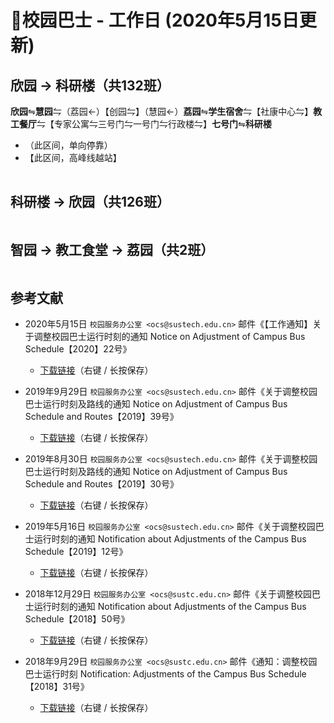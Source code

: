 # 🚌校园巴士 - 工作日 (2020年5月15日更新)

## 欣园 → 科研楼（共132班）

**欣园**⇋**慧园**⇋（荔园←）【创园⇋】（慧园←）**荔园**⇋**学生宿舍**⇋【社康中心⇋】**教工餐厅**⇋【专家公寓⇋三号门⇋一号门⇋行政楼⇋】**七号门**⇋**科研楼**

* （此区间，单向停靠）
* 【此区间，高峰线越站】

<ClientOnly>
<div id="bus-table-hl2rb">
    <table class="dataTable" id="work-bus-hl2rb">
    </table>
</div>
</ClientOnly>

## 科研楼 → 欣园（共126班）

<ClientOnly>
<div id="bus-table-rb2hl">
    <table class="dataTable" id="work-bus-rb2hl">
    </table>
</div>
</ClientOnly>


## 智园 → 教工食堂 → 荔园（共2班）

<ClientOnly>
<div id="bus-table-ip2lh">
    <table class="dataTable" id="work-bus-ip2lh">
    </table>
</div>
</ClientOnly>

## 参考文献

* 2020年5月15日 `校园服务办公室 <ocs@sustech.edu.cn>` 邮件《【工作通知】关于调整校园巴士运行时刻的通知 Notice on Adjustment of Campus Bus Schedule【2020】22号》
    * [下载链接](https://cdn.jsdelivr.net/gh/sustc/sustech-online-ng@master/docs/transport/Campus_Bus_Schedule_2020.pdf)（右键 / 长按保存）

* 2019年9月29日 `校园服务办公室 <ocs@sustech.edu.cn>` 邮件《关于调整校园巴士运行时刻及路线的通知 Notice on Adjustment of Campus Bus Schedule and Routes【2019】39号》
    * [下载链接](https://cdn.jsdelivr.net/gh/sustc/sustech-online-ng@master/docs/transport/Campus_Bus_Schedule_1939.pdf)（右键 / 长按保存）

* 2019年8月30日 `校园服务办公室 <ocs@sustech.edu.cn>` 邮件《关于调整校园巴士运行时刻及路线的通知 Notice on Adjustment of Campus Bus Schedule and Routes【2019】30号》
    * [下载链接](https://cdn.jsdelivr.net/gh/sustc/sustech-online-ng@master/docs/transport/Campus_Bus_Schedule_1930.pdf)（右键 / 长按保存）

* 2019年5月16日 `校园服务办公室 <ocs@sustech.edu.cn>` 邮件《关于调整校园巴士运行时刻的通知 Notification about Adjustments of the Campus Bus Schedule【2019】12号》
    * [下载链接](https://cdn.jsdelivr.net/gh/sustc/sustech-online-ng@master/docs/transport/Campus_Bus_Schedule_1912.pdf)（右键 / 长按保存）

* 2018年12月29日 `校园服务办公室 <ocs@sustc.edu.cn>` 邮件《关于调整校园巴士运行时刻的通知 Notification about Adjustments of the Campus Bus Schedule【2018】50号》
    * [下载链接](https://cdn.jsdelivr.net/gh/sustc/sustech-online-ng@master/docs/transport/Campus_Bus_Schedule_1850.pdf)（右键 / 长按保存）

* 2018年9月29日 `校园服务办公室 <ocs@sustc.edu.cn>` 邮件《通知：调整校园巴士运行时刻 Notification: Adjustments of the Campus Bus Schedule【2018】31号》
    * [下载链接](https://cdn.jsdelivr.net/gh/sustc/sustech-online-ng@master/docs/transport/Campus_Bus_Schedule_1831.pdf)（右键 / 长按保存）

<script>
  export default {
    mounted () {
function getTime(MinBefore) {
    // 获取x分钟前的时间
    var date = new Date();
    date.setMinutes(date.getMinutes() - MinBefore);
    var h = date.getHours();
    var hour = (h < 10) ? "0" + h : h;
    var m = date.getMinutes();
    var min = (m < 10) ? "0" + m : m;
    return hour + ":" + min;
}

function update_bus_status(bus_time_table) {
    var now_20 = getTime(20);
    var now = getTime(0);
    var now_row_index = 0;
    for (var i = 0, len = bus_time_table.length; i < len; i++) {
        if (bus_time_table[i][0] < now_20) {
            bus_time_table[i][2] = "已到达";
            now_row_index = i;
        } else if (bus_time_table[i][0] < now) {
            bus_time_table[i][2] = "在途中";
        } else {
            bus_time_table[i][2] = "未发车";
        }
    }
    return { "row": now_row_index, "now_table": bus_time_table }
}

// 欣园 → 科研楼
var busdata_hl2rb = [
    ['07:00', '', ''],
    ['07:05', '', ''],
    ['07:10', '', ''],
    ['07:15', '高峰', ''],
    ['07:20', '', ''],
    ['07:23', '高峰', ''],
    ['07:26', '高峰', ''],
    ['07:29', '', ''],
    ['07:32', '高峰', ''],
    ['07:36', '高峰', ''],
    ['07:41', '高峰', ''],
    ['07:44', '高峰', ''],
    ['07:47', '高峰', ''],
    ['07:50', '高峰', ''],
    ['07:55', '', ''],
    ['08:00', '', ''],
    ['08:05', '', ''],
    ['08:08', '', ''],
    ['08:10', '', ''],
    ['08:15', '', ''],
    ['08:20', '', ''],
    ['08:23', '', ''],
    ['08:25', '', ''],
    ['08:30', '', ''],
    ['08:35', '', ''],
    ['08:37', '', ''],
    ['08:40', '', ''],
    ['08:45', '', ''],
    ['08:50', '', ''],
    ['08:55', '', ''],
    ['08:57', '', ''],
    ['09:00', '', ''],
    ['09:05', '', ''],
    ['09:15', '', ''],
    ['09:20', '', ''],
    ['09:25', '', ''],
    ['09:30', '', ''],
    ['09:35', '', ''],
    ['09:40', '', ''],
    ['09:43', '高峰', ''],
    ['09:46', '高峰', ''],
    ['09:50', '', ''],
    ['09:53', '高峰', ''],
    ['09:56', '高峰', ''],
    ['10:00', '', ''],
    ['10:10', '', ''],
    ['10:20', '', ''],
    ['10:25', '', ''],
    ['10:30', '', ''],
    ['10:40', '', ''],
    ['10:50', '', ''],
    ['11:00', '', ''],
    ['11:10', '', ''],
    ['11:15', '', ''],
    ['11:30', '', ''],
    ['11:45', '', ''],
    ['11:50', '', ''],
    ['11:55', '', ''],
    ['12:00', '', ''],
    ['12:05', '高峰', ''],
    ['12:10', '', ''],
    ['12:16', '高峰', ''],
    ['12:20', '', ''],
    ['12:23', '高峰', ''],
    ['12:26', '高峰', ''],
    ['12:30', '', ''],
    ['12:35', '高峰', ''],
    ['12:40', '', ''],
    ['12:50', '', ''],
    ['13:00', '', ''],
    ['13:15', '', ''],
    ['13:20', '', ''],
    ['13:25', '高峰', ''],
    ['13:30', '', ''],
    ['13:36', '高峰', ''],
    ['13:40', '高峰', ''],
    ['13:40', '', ''],
    ['13:45', '高峰', ''],
    ['13:50', '', ''],
    ['13:55', '高峰', ''],
    ['14:00', '', ''],
    ['14:15', '', ''],
    ['14:30', '', ''],
    ['14:40', '', ''],
    ['14:50', '', ''],
    ['15:00', '', ''],
    ['15:15', '', ''],
    ['15:30', '', ''],
    ['15:40', '高峰', ''],
    ['15:50', '', ''],
    ['15:53', '高峰', ''],
    ['16:00', '高峰', ''],
    ['16:05', '高峰', ''],
    ['16:10', '', ''],
    ['16:20', '', ''],
    ['16:40', '', ''],
    ['16:50', '', ''],
    ['17:00', '', ''],
    ['17:15', '', ''],
    ['17:20', '', ''],
    ['17:30', '', ''],
    ['17:35', '', ''],
    ['17:40', '', ''],
    ['17:42', '', ''],
    ['17:45', '', ''],
    ['17:50', '', ''],
    ['17:55', '', ''],
    ['18:00', '', ''],
    ['18:05', '', ''],
    ['18:10', '', ''],
    ['18:15', '', ''],
    ['18:20', '', ''],
    ['18:25', '高峰', ''],
    ['18:25', '', ''],
    ['18:30', '', ''],
    ['18:35', '', ''],
    ['18:40', '', ''],
    ['18:45', '', ''],
    ['18:50', '', ''],
    ['19:00', '', ''],
    ['19:10', '', ''],
    ['19:20', '', ''],
    ['19:30', '', ''],
    ['19:45', '', ''],
    ['20:00', '', ''],
    ['20:20', '', ''],
    ['20:30', '', ''],
    ['20:40', '', ''],
    ['21:00', '', ''],
    ['21:20', '', ''],
    ['21:30', '', ''],
    ['21:40', '', ''],
];

// 科研楼 → 欣园
var busdata_rb2hl = [
    ['07:20', '', ''],
    ['07:25', '', ''],
    ['07:30', '', ''],
    ['07:35', '高峰', ''],
    ['07:40', '', ''],
    ['07:43', '高峰', ''],
    ['07:46', '', ''],
    ['07:50', '', ''],
    ['07:55', '高峰', ''],
    ['08:00', '', ''],
    ['08:03', '', ''],
    ['08:06', '', ''],
    ['08:10', '', ''],
    ['08:15', '', ''],
    ['18:19', '', ''],
    ['08:22', '', ''],
    ['08:25', '', ''],
    ['08:28', '', ''],
    ['08:34', '', ''],
    ['08:38', '', ''],
    ['08:42', '', ''],
    ['08:45', '', ''],
    ['08:48', '', ''],
    ['08:52', '', ''],
    ['08:55', '', ''],
    ['08:58', '', ''],
    ['09:02', '', ''],
    ['09:05', '', ''],
    ['09:10', '', ''],
    ['09:15', '', ''],
    ['09:20', '', ''],
    ['09:25', '', ''],
    ['09:30', '', ''],
    ['09:40', '', ''],
    ['09:45', '', ''],
    ['09:50', '', ''],
    ['09:55', '高峰', ''],
    ['09:55', '高峰', ''],
    ['10:00', '高峰', ''],
    ['10:05', '高峰', ''],
    ['10:05', '', ''],
    ['10:10', '', ''],
    ['10:20', '', ''],
    ['10:25', '', ''],
    ['10:30', '', ''],
    ['10:40', '', ''],
    ['10:45', '', ''],
    ['10:50', '', ''],
    ['11:00', '', ''],
    ['11:15', '', ''],
    ['11:30', '', ''],
    ['11:40', '', ''],
    ['11:45', '', ''],
    ['11:50', '', ''],
    ['12:00', '', ''],
    ['12:05', '高峰', ''],
    ['12:10', '', ''],
    ['12:16', '高峰', ''],
    ['12:19', '高峰', ''],
    ['12:20', '', ''],
    ['12:25', '高峰', ''],
    ['12:30', '', ''],
    ['12:36', '高峰', ''],
    ['12:40', '高峰', ''],
    ['12:45', '', ''],
    ['12:50', '高峰', ''],
    ['12:55', '', ''],
    ['13:00', '', ''],
    ['13:15', '', ''],
    ['13:30', '', ''],
    ['13:40', '', ''],
    ['13:45', '高峰', ''],
    ['13:50', '', ''],
    ['13:56', '高峰', ''],
    ['13:59', '高峰', ''],
    ['14:00', '', ''],
    ['14:10', '', ''],
    ['14:15', '高峰', ''],
    ['14:20', '', ''],
    ['14:30', '', ''],
    ['14:40', '', ''],
    ['14:50', '', ''],
    ['15:00', '', ''],
    ['15:10', '', ''],
    ['15:20', '', ''],
    ['15:40', '', ''],
    ['15:50', '高峰', ''],
    ['16:00', '', ''],
    ['16:06', '高峰', ''],
    ['16:10', '高峰', ''],
    ['16:20', '', ''],
    ['16:30', '', ''],
    ['16:45', '', ''],
    ['17:00', '', ''],
    ['17:10', '', ''],
    ['17:20', '', ''],
    ['17:30', '', ''],
    ['17:40', '', ''],
    ['17:50', '', ''],
    ['18:00', '', ''],
    ['18:06', '高峰', ''],
    ['18:10', '', ''],
    ['18:16', '高峰', ''],
    ['18:20', '高峰', ''],
    ['18:20', '', ''],
    ['18:25', '高峰', ''],
    ['18:30', '', ''],
    ['18:40', '', ''],
    ['18:45', '高峰', ''],
    ['18:50', '', ''],
    ['19:00', '', ''],
    ['19:20', '', ''],
    ['19:40', '', ''],
    ['19:50', '', ''],
    ['20:00', '', ''],
    ['20:20', '', ''],
    ['20:40', '', ''],
    ['20:55', '高峰', ''],
    ['21:00', '', ''],
    ['21:03', '高峰', ''],
    ['21:20', '', ''],
    ['21:58', '高峰', ''],
    ['22:00', '高峰', ''],
    ['22:00', '', ''],
    ['22:10', '高峰', ''],
    ['22:30', '', '']
];

// 智园 → 教工食堂
var busdata_ip2lh = [
    ["11:50", "", ""],
    ["17:45", "", ""],
];


function build_all_table() {
    if ($.fn.DataTable.isDataTable('#hl2rb')) {
        return;
    }

    var dtb_config = {
        scrollY: 300,
        paging: false,
        searching: false,
        bFilter: false,
        info: false,
        columns: [
            { title: "发车时间" },
            { title: "平时/高峰", "orderable": false },
            { title: "状态", "orderable": false },
        ],
        rowCallback: function (row, data, index) {
            if (data[2] == "已到达") {
                $('td', row).css('background-color', '#003f43'); // SUSTech dark green
                $('td', row).css('color', '#FFFFFF');
            }
            else if (data[2] == "在途中") {
                $('td', row).css('background-color', '#ed6c00'); // SUSTech orange
                $('td', row).each(function () {
                    $(this).html('<b>' + $(this).text() + '</b>');
                });
            }
        }
    }

    // high land - research building
    var tmp = update_bus_status(busdata_hl2rb);
    busdata_hl2rb = tmp.now_table;
    var now_bus_row_hl2rb = tmp.row;
    var ins_table_hl2rb = $('#work-bus-hl2rb').DataTable($.extend(true, { data: busdata_hl2rb }, dtb_config));
    var now_bus_offset = $(ins_table_hl2rb.row(Math.min(now_bus_row_hl2rb, busdata_hl2rb.length)).node()).offset().top - $(ins_table_hl2rb.row(0).node()).offset().top;
    $("#bus-table-hl2rb .dataTables_scrollBody").scrollTop(now_bus_offset);

    // research building - high land
    var tmp = update_bus_status(busdata_rb2hl);
    busdata_rb2hl = tmp.now_table;
    var now_bus_row_rb2hl = tmp.row;
    var ins_table_rb2hl = $('#work-bus-rb2hl').DataTable($.extend(true, { data: busdata_rb2hl }, dtb_config));
    var now_bus_offset = $(ins_table_rb2hl.row(Math.min(now_bus_row_rb2hl, busdata_rb2hl.length)).node()).offset().top - $(ins_table_rb2hl.row(0).node()).offset().top;
    $("#bus-table-rb2hl .dataTables_scrollBody").scrollTop(now_bus_offset);

    // i park - lychee hill
    var tmp = update_bus_status(busdata_ip2lh);
    busdata_ip2lh = tmp.now_table;
    var now_bus_row_ip2lh = tmp.row;
    var ins_table_ip2lh = $('#work-bus-ip2lh').DataTable($.extend(true, { data: busdata_ip2lh }, dtb_config));
    var now_bus_offset = $(ins_table_ip2lh.row(Math.min(now_bus_row_ip2lh, busdata_ip2lh.length)).node()).offset().top - $(ins_table_ip2lh.row(0).node()).offset().top;
    $("#bus-table-ip2lh .dataTables_scrollBody").scrollTop(now_bus_offset);
}

document.addEventListener('DOMContentLoaded', build_all_table, false);

$(document).ready(function () {
    build_all_table();
});
    }
  }
</script>
